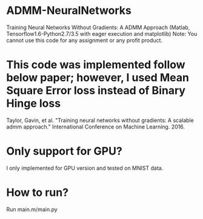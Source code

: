 # ADMM-NeuralNetworks
Training Neural Networks Without Gradients: A ADMM Approach (Matlab, Tensorflow1.6-Python2.7/3.5 with eager execution and matplotlib)
Note: You cannot use this code for any assignment or any profit product. 

# This code was implemented follow below paper; however, I used Mean Square Error loss instead of Binary Hinge loss
Taylor, Gavin, et al. "Training neural networks without gradients: A scalable admm approach." International Conference on Machine Learning. 2016.

# Only support for GPU?
I only implemented for GPU version and tested on MNIST data.

# How to run?
Run main.m/main.py
